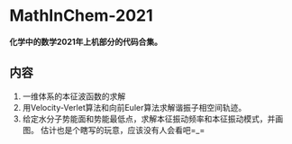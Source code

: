 # MathInChem-2021
**化学中的数学2021年上机部分的代码合集。**
## 内容
1. 一维体系的本征波函数的求解
2. 用Velocity-Verlet算法和向前Euler算法求解谐振子相空间轨迹。
3. 给定水分子势能面和势能最低点，求解本征振动频率和本征振动模式，并画图。
估计也是个瞎写的玩意，应该没有人会看吧=_=
